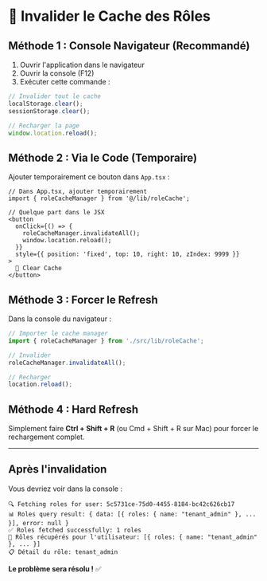 # 🔄 Invalider le Cache des Rôles

## **Méthode 1 : Console Navigateur (Recommandé)**

1. Ouvrir l'application dans le navigateur
2. Ouvrir la console (F12)
3. Exécuter cette commande :

```javascript
// Invalider tout le cache
localStorage.clear();
sessionStorage.clear();

// Recharger la page
window.location.reload();
```

## **Méthode 2 : Via le Code (Temporaire)**

Ajouter temporairement ce bouton dans `App.tsx` :

```tsx
// Dans App.tsx, ajouter temporairement
import { roleCacheManager } from '@/lib/roleCache';

// Quelque part dans le JSX
<button 
  onClick={() => {
    roleCacheManager.invalidateAll();
    window.location.reload();
  }}
  style={{ position: 'fixed', top: 10, right: 10, zIndex: 9999 }}
>
  🔄 Clear Cache
</button>
```

## **Méthode 3 : Forcer le Refresh**

Dans la console du navigateur :

```javascript
// Importer le cache manager
import { roleCacheManager } from './src/lib/roleCache';

// Invalider
roleCacheManager.invalidateAll();

// Recharger
location.reload();
```

## **Méthode 4 : Hard Refresh**

Simplement faire **Ctrl + Shift + R** (ou Cmd + Shift + R sur Mac) pour forcer le rechargement complet.

---

## **Après l'invalidation**

Vous devriez voir dans la console :

```
🔍 Fetching roles for user: 5c5731ce-75d0-4455-8184-bc42c626cb17
📊 Roles query result: { data: [{ roles: { name: "tenant_admin" }, ... }], error: null }
✅ Roles fetched successfully: 1 roles
🎯 Rôles récupérés pour l'utilisateur: [{ roles: { name: "tenant_admin" }, ... }]
📋 Détail du rôle: tenant_admin
```

**Le problème sera résolu !** ✅
